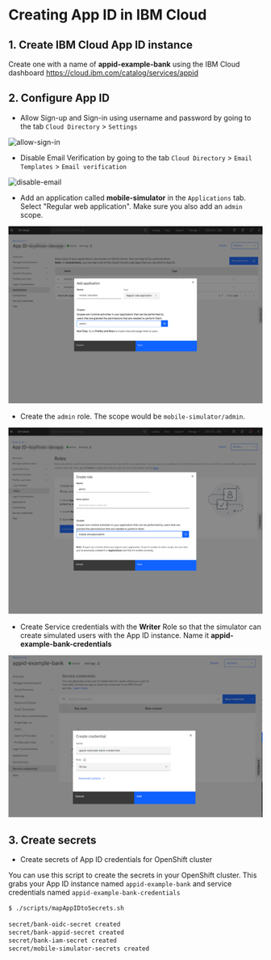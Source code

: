 # Creating App ID in IBM Cloud

## 1. Create IBM Cloud App ID instance

Create one with a name of **appid-example-bank** using the IBM Cloud dashboard https://cloud.ibm.com/catalog/services/appid

## 2. Configure App ID

* Allow Sign-up and Sign-in using username and password by going to the tab `Cloud Directory` > `Settings`

![allow-sign-in](https://github.com/IBM/example-bank/raw/main/images/allow-sign-in.png)

* Disable Email Verification by going to the tab `Cloud Directory` > `Email Templates` > `Email verification`

![disable-email](https://github.com/IBM/example-bank/raw/main/images/disable-email.png)

* Add an application called **mobile-simulator** in the `Applications` tab. Select "Regular web application". Make sure you also add an `admin` scope.

![application](https://github.com/IBM/example-bank/raw/main/images/new-app.png)

* Create the `admin` role. The scope would be `mobile-simulator/admin`.

![admin](https://github.com/IBM/example-bank/raw/main/images/create-role.png)

* Create Service credentials with the **Writer** Role so that the simulator can create simulated users with the App ID instance. Name it **appid-example-bank-credentials**

![service-scredentials](../.gitbook/generic/appid-writer.png)

## 3. Create secrets

* Create secrets of App ID credentials for OpenShift cluster

You can use this script to create the secrets in your OpenShift cluster. This grabs your App ID instance named `appid-example-bank` and service credentials named `appid-example-bank-credentials`

```
$ ./scripts/mapAppIDtoSecrets.sh

secret/bank-oidc-secret created
secret/bank-appid-secret created
secret/bank-iam-secret created
secret/mobile-simulator-secrets created
```